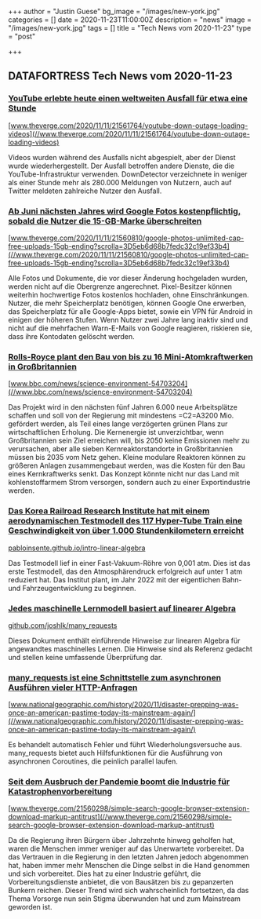 +++
author = "Justin Guese"
bg_image = "/images/new-york.jpg"
categories = []
date = 2020-11-23T11:00:00Z
description = "news"
image = "/images/new-york.jpg"
tags = []
title = "Tech News vom 2020-11-23"
type = "post"

+++

        
## DATAFORTRESS Tech News vom 2020-11-23



### [YouTube erlebte heute einen weltweiten Ausfall für etwa eine Stunde](//www.theverge.com/2020/11/11/21561764/youtube-down-outage-loading-videos)


[www.theverge.com/2020/11/11/21561764/youtube-down-outage-loading-videos](//www.theverge.com/2020/11/11/21561764/youtube-down-outage-loading-videos)


Videos wurden während des Ausfalls nicht abgespielt, aber der Dienst wurde wiederhergestellt. Der Ausfall betroffen andere Dienste, die die YouTube-Infrastruktur verwenden. DownDetector verzeichnete in weniger als einer Stunde mehr als 280.000 Meldungen von Nutzern, auch auf Twitter meldeten zahlreiche Nutzer den Ausfall.


### [Ab Juni nächsten Jahres wird Google Fotos kostenpflichtig, sobald die Nutzer die 15-GB-Marke überschreiten](//www.theverge.com/2020/11/11/21560810/google-photos-unlimited-cap-free-uploads-15gb-ending?scrolla=3D5eb6d68b7fedc32c19ef33b4)


[www.theverge.com/2020/11/11/21560810/google-photos-unlimited-cap-free-uploads-15gb-ending?scrolla=3D5eb6d68b7fedc32c19ef33b4](//www.theverge.com/2020/11/11/21560810/google-photos-unlimited-cap-free-uploads-15gb-ending?scrolla=3D5eb6d68b7fedc32c19ef33b4)


Alle Fotos und Dokumente, die vor dieser Änderung hochgeladen wurden, werden nicht auf die Obergrenze angerechnet. Pixel-Besitzer können weiterhin hochwertige Fotos kostenlos hochladen, ohne Einschränkungen. Nutzer, die mehr Speicherplatz benötigen, können Google One erwerben, das Speicherplatz für alle Google-Apps bietet, sowie ein VPN für Android in einigen der höheren Stufen. Wenn Nutzer zwei Jahre lang inaktiv sind und nicht auf die mehrfachen Warn-E-Mails von Google reagieren, riskieren sie, dass ihre Kontodaten gelöscht werden.


### [Rolls-Royce plant den Bau von bis zu 16 Mini-Atomkraftwerken in Großbritannien](//www.bbc.com/news/science-environment-54703204)


[www.bbc.com/news/science-environment-54703204](//www.bbc.com/news/science-environment-54703204)


Das Projekt wird in den nächsten fünf Jahren 6.000 neue Arbeitsplätze schaffen und soll von der Regierung mit mindestens =C2=A3200 Mio. gefördert werden, als Teil eines lange verzögerten grünen Plans zur wirtschaftlichen Erholung. Die Kernenergie ist unverzichtbar, wenn Großbritannien sein Ziel erreichen will, bis 2050 keine Emissionen mehr zu verursachen, aber alle sieben Kernreaktorstandorte in Großbritannien müssen bis 2035 vom Netz gehen. Kleine modulare Reaktoren können zu größeren Anlagen zusammengebaut werden, was die Kosten für den Bau eines Kernkraftwerks senkt. Das Konzept könnte nicht nur das Land mit kohlenstoffarmem Strom versorgen, sondern auch zu einer Exportindustrie werden.


### [Das Korea Railroad Research Institute hat mit einem aerodynamischen Testmodell des 117 Hyper-Tube Train eine Geschwindigkeit von über 1.000 Stundenkilometern erreicht](//pabloinsente.github.io/intro-linear-algebra)


[pabloinsente.github.io/intro-linear-algebra](//pabloinsente.github.io/intro-linear-algebra)


Das Testmodell lief in einer Fast-Vakuum-Röhre von 0,001 atm. Dies ist das erste Testmodell, das den Atmosphärendruck erfolgreich auf unter 1 atm reduziert hat. Das Institut plant, im Jahr 2022 mit der eigentlichen Bahn- und Fahrzeugentwicklung zu beginnen.


### [Jedes maschinelle Lernmodell basiert auf linearer Algebra](//github.com/joshlk/many_requests)


[github.com/joshlk/many_requests](//github.com/joshlk/many_requests)


Dieses Dokument enthält einführende Hinweise zur linearen Algebra für angewandtes maschinelles Lernen. Die Hinweise sind als Referenz gedacht und stellen keine umfassende Überprüfung dar.


### [many_requests ist eine Schnittstelle zum asynchronen Ausführen vieler HTTP-Anfragen](//www.nationalgeographic.com/history/2020/11/disaster-prepping-was-once-an-american-pastime-today-its-mainstream-again/)


[www.nationalgeographic.com/history/2020/11/disaster-prepping-was-once-an-american-pastime-today-its-mainstream-again/](//www.nationalgeographic.com/history/2020/11/disaster-prepping-was-once-an-american-pastime-today-its-mainstream-again/)


Es behandelt automatisch Fehler und führt Wiederholungsversuche aus. many_requests bietet auch Hilfsfunktionen für die Ausführung von asynchronen Coroutines, die peinlich parallel laufen.


### [Seit dem Ausbruch der Pandemie boomt die Industrie für Katastrophenvorbereitung](//www.theverge.com/21560298/simple-search-google-browser-extension-download-markup-antitrust)


[www.theverge.com/21560298/simple-search-google-browser-extension-download-markup-antitrust](//www.theverge.com/21560298/simple-search-google-browser-extension-download-markup-antitrust)


Da die Regierung ihren Bürgern über Jahrzehnte hinweg geholfen hat, waren die Menschen immer weniger auf das Unerwartete vorbereitet. Da das Vertrauen in die Regierung in den letzten Jahren jedoch abgenommen hat, haben immer mehr Menschen die Dinge selbst in die Hand genommen und sich vorbereitet. Dies hat zu einer Industrie geführt, die Vorbereitungsdienste anbietet, die von Bausätzen bis zu gepanzerten Bunkern reichen. Dieser Trend wird sich wahrscheinlich fortsetzen, da das Thema Vorsorge nun sein Stigma überwunden hat und zum Mainstream geworden ist.

